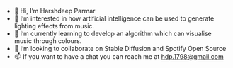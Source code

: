- 👋 Hi, I’m Harshdeep Parmar
- 👀 I’m interested in how artificial intelligence can be used to generate lighting effects from music.
- 🌱 I’m currently learning to develop an algorithm which can visualise music through colours.
- 💞️ I’m looking to collaborate on Stable Diffusion and Spotify Open Source
- 📫 If you want to have a chat you can reach me at hdp.1798@gmail.com

<!---
hdparmar/hdparmar is a ✨ special ✨ repository because its `README.md` (this file) appears on your GitHub profile.
You can click the Preview link to take a look at your changes.
--->
